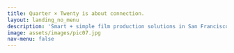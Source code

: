 ```yaml
---
title: Quarter × Twenty is about connection.
layout: landing_no_menu
description: 'Smart + simple film production solutions in San Francisco, California.'
image: assets/images/pic07.jpg
nav-menu: false
---
```


<!-- Main -->